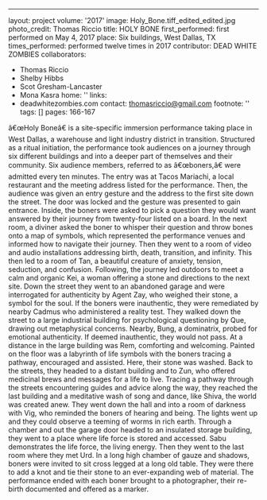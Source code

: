 ---
layout: project
volume: '2017'
image: Holy_Bone.tiff_edited_edited.jpg
photo_credit: Thomas Riccio
title: HOLY BONE
first_performed: first performed on May 4, 2017
place: Six buildings, West Dallas, TX
times_performed: performed twelve times in 2017
contributor: DEAD WHITE ZOMBIES
collaborators:
- Thomas Riccio
- Shelby Hibbs
- Scot Gresham-Lancaster
- Mona Kasra
home: ''
links:
- deadwhitezombies.com
contact: thomasriccio@gmail.com
footnote: ''
tags: []
pages: 166-167



â€œHoly Boneâ€ is a site-specific immersion performance taking place in West Dallas, a warehouse and light industry district in transition. Structured as a ritual initiation, the performance took audiences on a journey through six different buildings and into a deeper part of themselves and their community. Six audience members, referred to as â€œboners,â€ were admitted every ten minutes. The entry was at Tacos Mariachi, a local restaurant and the meeting address listed for the performance. Then, the audience was given an entry gesture and the address to the first site down the street. The door was locked and the gesture was presented to gain entrance. Inside, the boners were asked to pick a question they would want answered by their journey from twenty-four listed on a board. In the next room, a diviner asked the boner to whisper their question and throw bones onto a map of symbols, which represented the performance venues and informed how to navigate their journey. Then they went to a room of video and audio installations addressing birth, death, transition, and infinity. This then led to a room of Tan, a beautiful creature of anxiety, tension, seduction, and confusion. Following, the journey led outdoors to meet a calm and organic Kei, a woman offering a stone and directions to the next site. Down the street they went to an abandoned garage and were interrogated for authenticity by Agent Zay, who weighed their stone, a symbol for the soul. If the boners were inauthentic, they were remediated by nearby Cadmus who administered a reality test. They walked down the street to a large industrial building for psychological questioning by Que, drawing out metaphysical concerns. Nearby, Bung, a dominatrix, probed for emotional authenticity. If deemed inauthentic, they would not pass. At a distance in the large building was Rem, comforting and welcoming. Painted on the floor was a labyrinth of life symbols with the boners tracing a pathway, encouraged and assisted. Here, their stone was washed. Back to the streets, they headed to a distant building and to Zun, who offered medicinal brews and messages for a life to live. Tracing a pathway through the streets encountering guides and advice along the way, they reached the last building and a meditative wash of song and dance, like Shiva, the world was created anew. They went down the hall and into a room of darkness with Vig, who reminded the boners of hearing and being. The lights went up and they could observe a teeming of worms in rich earth. Through a chamber and out the garage door headed to an insulated storage building, they went to a place where life force is stored and accessed. Sabu demonstrates the life force, the living energy. Then they went to the last room where they met Urd. In a long high chamber of gauze and shadows, boners were invited to sit cross legged at a long old table. They were there to add a knot and tie their stone to an ever-expanding web of material. The performance ended with each boner brought to a photographer, their re-birth documented and offered as a marker.
